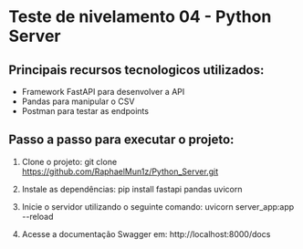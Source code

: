 # Teste de nivelamento 04 - Python Server

## Principais recursos tecnologicos utilizados:
 - Framework FastAPI para desenvolver a API
 - Pandas para manipular o CSV
 - Postman para testar as endpoints

## Passo a passo para executar o projeto:

1. Clone o projeto:
git clone https://github.com/RaphaelMun1z/Python_Server.git

2. Instale as dependências:
pip install fastapi pandas uvicorn

3. Inicie o servidor utilizando o seguinte comando:
uvicorn server_app:app --reload

4. Acesse a documentação Swagger em:
http://localhost:8000/docs